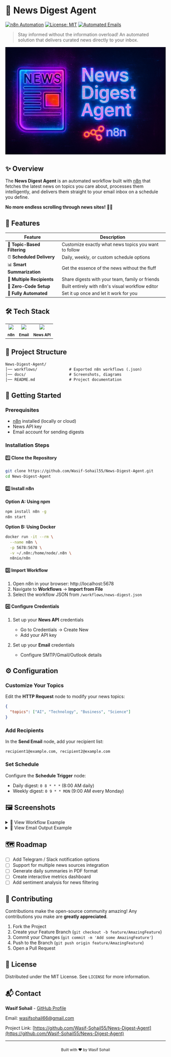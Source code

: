 # 📰 News Digest Agent

[![n8n Automation](https://img.shields.io/badge/n8n-Automation-orange?style=flat-square&logo=data:image/svg+xml;base64,PHN2ZyB4bWxucz0iaHR0cDovL3d3dy53My5vcmcvMjAwMC9zdmciIHZpZXdCb3g9IjAgMCAyNTYgMjU2Ij48cGF0aCBkPSJNMTgzLjM3IDkzLjMzTDEyOCAxNDguNzFsLTU1LjM3LTU1LjM4LTI2LjI1IDI2LjI2TDEyOCAxOTkuNzJsMDEuOTgtMTA1LjIxIDI2LjI1LTI2LjI2IDI3LjE0IDI1LjA4eiIgZmlsbD0iI2ZmZiIvPjwvc3ZnPg==)](https://n8n.io/)
[![License: MIT](https://img.shields.io/badge/License-MIT-blue.svg)](https://opensource.org/licenses/MIT)
[![Automated Emails](https://img.shields.io/badge/Automated-Emails-success?style=flat-square&logo=gmail)](https://github.com/Wasif-Sohail55/News-Digest-Agent)

> Stay informed without the information overload! An automated solution that delivers curated news directly to your inbox.

![News Digest Banner](Screenshots/image.png)

## ✨ Overview

The **News Digest Agent** is an automated workflow built with [n8n](https://n8n.io/) that fetches the latest news on topics you care about, processes them intelligently, and delivers them straight to your email inbox on a schedule you define.

**No more endless scrolling through news sites!** 📱🚫

## 🚀 Features

| Feature | Description |
|---------|-------------|
| 🎯 **Topic-Based Filtering** | Customize exactly what news topics you want to follow |
| ⏰ **Scheduled Delivery** | Daily, weekly, or custom schedule options |
| 📊 **Smart Summarization** | Get the essence of the news without the fluff |
| 👥 **Multiple Recipients** | Share digests with your team, family or friends |
| 🔌 **Zero-Code Setup** | Built entirely with n8n's visual workflow editor |
| 🔄 **Fully Automated** | Set it up once and let it work for you |

## 🛠️ Tech Stack

<table>
  <tr>
    <td align="center"><img src="https://n8n.io/favicon.ico" width="40px" /><br><sub><b>n8n</b></sub></td>
    <td align="center"><img src="https://www.google.com/gmail/about/static/images/logo-gmail.png?cache=1adba63" width="40px" /><br><sub><b>Email</b></sub></td>
    <td align="center"><img src="https://newsapi.org/favicon-32x32.png" width="40px" /><br><sub><b>News API</b></sub></td>
  </tr>
</table>

## 📂 Project Structure

```
News-Digest-Agent/
│── workflows/              # Exported n8n workflows (.json)
│── docs/                   # Screenshots, diagrams
│── README.md               # Project documentation
```

## 🚦 Getting Started

### Prerequisites

- [n8n](https://n8n.io/) installed (locally or cloud)
- News API key
- Email account for sending digests

### Installation Steps

#### 1️⃣ Clone the Repository

```bash
git clone https://github.com/Wasif-Sohail55/News-Digest-Agent.git
cd News-Digest-Agent
```

#### 2️⃣ Install n8n

**Option A: Using npm**
```bash
npm install n8n -g
n8n start
```

**Option B: Using Docker**
```bash
docker run -it --rm \
  --name n8n \
  -p 5678:5678 \
  -v ~/.n8n:/home/node/.n8n \
  n8nio/n8n
```

#### 3️⃣ Import Workflow

1. Open n8n in your browser: http://localhost:5678
2. Navigate to **Workflows** → **Import from File**
3. Select the workflow JSON from `/workflows/news-digest.json`

#### 4️⃣ Configure Credentials

1. Set up your **News API** credentials
   - Go to Credentials → Create New
   - Add your API key

2. Set up your **Email** credentials
   - Configure SMTP/Gmail/Outlook details

## ⚙️ Configuration

### Customize Your Topics

Edit the **HTTP Request** node to modify your news topics:

```json
{
  "topics": ["AI", "Technology", "Business", "Science"]
}
```

### Add Recipients

In the **Send Email** node, add your recipient list:

```
recipient1@example.com, recipient2@example.com
```

### Set Schedule

Configure the **Schedule Trigger** node:
- Daily digest: `0 8 * * *` (8:00 AM daily)
- Weekly digest: `0 9 * * MON` (9:00 AM every Monday)

## 🖼️ Screenshots

<details>
<summary>📌 View Workflow Example</summary>
<img src="screenshots/workflow.png" alt="Workflow Example">
</details>

<details>
<summary>📌 View Email Output Example</summary>
<img src="screenshots/email_output.png" alt="Email Digest Example">
</details>

## 🗺️ Roadmap

- [ ] Add Telegram / Slack notification options
- [ ] Support for multiple news sources integration
- [ ] Generate daily summaries in PDF format
- [ ] Create interactive metrics dashboard
- [ ] Add sentiment analysis for news filtering

## 🤝 Contributing

Contributions make the open-source community amazing! Any contributions you make are **greatly appreciated**.

1. Fork the Project
2. Create your Feature Branch (`git checkout -b feature/AmazingFeature`)
3. Commit your Changes (`git commit -m 'Add some AmazingFeature'`)
4. Push to the Branch (`git push origin feature/AmazingFeature`)
5. Open a Pull Request

## 📝 License

Distributed under the MIT License. See `LICENSE` for more information.

## 📬 Contact

**Wasif Sohail** - [GitHub Profile](https://github.com/Wasif-Sohail55)

Email: wasifsohail66@gmail.com

Project Link: [https://github.com/Wasif-Sohail55/News-Digest-Agent](https://github.com/Wasif-Sohail55/News-Digest-Agent)

---

<p align="center">
  <sub>Built with ❤️ by Wasif Sohail</sub>
</p>
